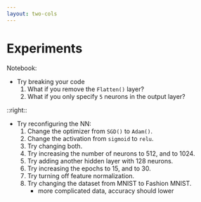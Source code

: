 ```yaml
---
layout: two-cols
---
```


# Experiments

Notebook: 

- Try breaking your code
  1. What if you remove the `Flatten()` layer?
  2. What if you only specify `5` neurons in the output layer?

::right::

- Try reconfiguring the NN:
  1. Change the optimizer from `SGD()` to `Adam()`.
  2. Change the activation from `sigmoid` to `relu`.
  3. Try changing both.
  4. Try increasing the number of neurons to 512, and to 1024.
  5. Try adding another hidden layer with 128 neurons.
  6. Try increasing the epochs to 15, and to 30.
  7. Try turning off feature normalization.
  8. Try changing the dataset from MNIST to Fashion MNIST.
     - more complicated data, accuracy should lower